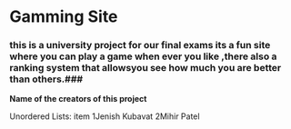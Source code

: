 # Gamming Site #


### this is a university project for our final exams its a fun site where you can play a game when ever you  like ,there also  a ranking system that allowsyou see how much you are better than others.###



**Name of the creators of this project**


Unordered Lists:
 item 1Jenish Kubavat 2Mihir Patel
